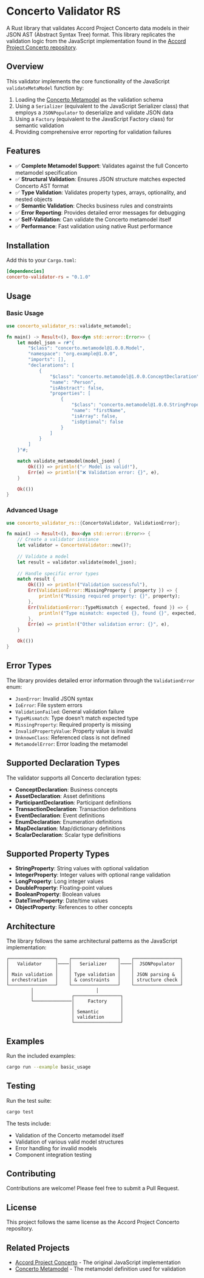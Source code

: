 # Concerto Validator RS

A Rust library that validates Accord Project Concerto data models in their JSON AST (Abstract Syntax Tree) format. This library replicates the validation logic from the JavaScript implementation found in the [Accord Project Concerto repository](https://github.com/accordproject/concerto).

## Overview

This validator implements the core functionality of the JavaScript `validateMetaModel` function by:

1. Loading the [Concerto Metamodel](https://github.com/accordproject/concerto-metamodel) as the validation schema
2. Using a `Serializer` (equivalent to the JavaScript Serializer class) that employs a `JSONPopulator` to deserialize and validate JSON data
3. Using a `Factory` (equivalent to the JavaScript Factory class) for semantic validation
4. Providing comprehensive error reporting for validation failures

## Features

- ✅ **Complete Metamodel Support**: Validates against the full Concerto metamodel specification
- ✅ **Structural Validation**: Ensures JSON structure matches expected Concerto AST format
- ✅ **Type Validation**: Validates property types, arrays, optionality, and nested objects
- ✅ **Semantic Validation**: Checks business rules and constraints
- ✅ **Error Reporting**: Provides detailed error messages for debugging
- ✅ **Self-Validation**: Can validate the Concerto metamodel itself
- ✅ **Performance**: Fast validation using native Rust performance

## Installation

Add this to your `Cargo.toml`:

```toml
[dependencies]
concerto-validator-rs = "0.1.0"
```

## Usage

### Basic Usage

```rust
use concerto_validator_rs::validate_metamodel;

fn main() -> Result<(), Box<dyn std::error::Error>> {
    let model_json = r#"{
        "$class": "concerto.metamodel@1.0.0.Model",
        "namespace": "org.example@1.0.0",
        "imports": [],
        "declarations": [
            {
                "$class": "concerto.metamodel@1.0.0.ConceptDeclaration",
                "name": "Person",
                "isAbstract": false,
                "properties": [
                    {
                        "$class": "concerto.metamodel@1.0.0.StringProperty",
                        "name": "firstName",
                        "isArray": false,
                        "isOptional": false
                    }
                ]
            }
        ]
    }"#;

    match validate_metamodel(model_json) {
        Ok(()) => println!("✅ Model is valid!"),
        Err(e) => println!("❌ Validation error: {}", e),
    }

    Ok(())
}
```

### Advanced Usage

```rust
use concerto_validator_rs::{ConcertoValidator, ValidationError};

fn main() -> Result<(), Box<dyn std::error::Error>> {
    // Create a validator instance
    let validator = ConcertoValidator::new()?;
    
    // Validate a model
    let result = validator.validate(model_json);
    
    // Handle specific error types
    match result {
        Ok(()) => println!("Validation successful"),
        Err(ValidationError::MissingProperty { property }) => {
            println!("Missing required property: {}", property);
        },
        Err(ValidationError::TypeMismatch { expected, found }) => {
            println!("Type mismatch: expected {}, found {}", expected, found);
        },
        Err(e) => println!("Other validation error: {}", e),
    }

    Ok(())
}
```

## Error Types

The library provides detailed error information through the `ValidationError` enum:

- `JsonError`: Invalid JSON syntax
- `IoError`: File system errors
- `ValidationFailed`: General validation failure
- `TypeMismatch`: Type doesn't match expected type
- `MissingProperty`: Required property is missing
- `InvalidPropertyValue`: Property value is invalid
- `UnknownClass`: Referenced class is not defined
- `MetamodelError`: Error loading the metamodel

## Supported Declaration Types

The validator supports all Concerto declaration types:

- **ConceptDeclaration**: Business concepts
- **AssetDeclaration**: Asset definitions
- **ParticipantDeclaration**: Participant definitions
- **TransactionDeclaration**: Transaction definitions
- **EventDeclaration**: Event definitions
- **EnumDeclaration**: Enumeration definitions
- **MapDeclaration**: Map/dictionary definitions
- **ScalarDeclaration**: Scalar type definitions

## Supported Property Types

- **StringProperty**: String values with optional validation
- **IntegerProperty**: Integer values with optional range validation
- **LongProperty**: Long integer values
- **DoubleProperty**: Floating-point values
- **BooleanProperty**: Boolean values
- **DateTimeProperty**: Date/time values
- **ObjectProperty**: References to other concepts

## Architecture

The library follows the same architectural patterns as the JavaScript implementation:

```
┌─────────────────┐    ┌─────────────────┐    ┌─────────────────┐
│   Validator     │────│   Serializer    │────│  JSONPopulator  │
│                 │    │                 │    │                 │
│ Main validation │    │ Type validation │    │ JSON parsing &  │
│ orchestration   │    │ & constraints   │    │ structure check │
└─────────────────┘    └─────────────────┘    └─────────────────┘
         │                       │
         │              ┌─────────────────┐
         └──────────────│     Factory     │
                        │                 │
                        │ Semantic        │
                        │ validation      │
                        └─────────────────┘
```

## Examples

Run the included examples:

```bash
cargo run --example basic_usage
```

## Testing

Run the test suite:

```bash
cargo test
```

The tests include:
- Validation of the Concerto metamodel itself
- Validation of various valid model structures
- Error handling for invalid models
- Component integration testing

## Contributing

Contributions are welcome! Please feel free to submit a Pull Request.

## License

This project follows the same license as the Accord Project Concerto repository.

## Related Projects

- [Accord Project Concerto](https://github.com/accordproject/concerto) - The original JavaScript implementation
- [Concerto Metamodel](https://github.com/accordproject/concerto-metamodel) - The metamodel definition used for validation
